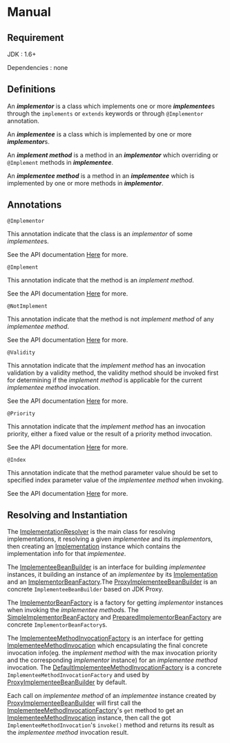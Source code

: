 # Manual

## Requirement
JDK : 1.6+

Dependencies : none

## Definitions
An <b><i>implementor</i></b> is a class which implements one or more <b><i>implementee</i></b>s through the `implements` or `extends` keywords or through `@Implementor` annotation.

An <b><i>implementee</i></b> is a class which is implemented by one or more <b><i>implementor</i></b>s.

An <b><i>implement method</i></b> is a method in an <b><i>implementor</i></b> which overriding or `@Implement` methods in <b><i>implementee</i></b>. 

An <b><i>implementee method</i></b> is a method in an <b><i>implementee</i></b> which is implemented by one or more methods in <b><i>implementor</i></b>. 

## Annotations
`@Implementor`

This annotation indicate that the class is an <i>implementor</i> of some <i>implementee</i>s.

See the API documentation [Here](apidocs/org/ximplementation/Implementor.html) for more.

`@Implement`

This annotation indicate that the method is an <i>implement method</i>.

See the API documentation [Here](apidocs/org/ximplementation/Implement.html) for more.

`@NotImplement`

This annotation indicate that the method is not <i>implement method</i> of any <i>implementee method</i>.

See the API documentation [Here](apidocs/org/ximplementation/NotImplement.html) for more.

`@Validity`

This annotation indicate that the <i>implement method</i> has an invocation validation by a validity method, the validity method should be invoked first for determining if the <i>implement method</i> is applicable for the current <i>implementee method</i> invocation.

See the API documentation [Here](apidocs/org/ximplementation/Validity.html) for more.

`@Priority`

This annotation indicate that the <i>implement method</i> has an invocation priority, either a fixed value or the result of a priority method invocation.

See the API documentation [Here](apidocs/org/ximplementation/Priority.html) for more.

`@Index`

This annotation indicate that the method parameter value should be set to specified index parameter value of the <i>implementee method</i> when invoking.

See the API documentation [Here](apidocs/org/ximplementation/Index.html) for more.

## Resolving and Instantiation
The [ImplementationResolver](apidocs/org/ximplementation/support/ImplementationResolver.html) is the main class for resolving implementations, it resolving a given <i>implementee</i> and its <i>implementor</i>s, then creating an [Implementation](apidocs/org/ximplementation/support/Implementation.html) instance which contains the implementation info for that <i>implementee</i>.

The [ImplementeeBeanBuilder](apidocs/org/ximplementation/support/ImplementeeBeanBuilder.html) is an interface for building <i>implementee</i> instances, it building an instance of an  <i>implementee</i> by its [Implementation](apidocs/org/ximplementation/support/Implementation.html) and an [ImplementorBeanFactory](apidocs/org/ximplementation/support/ImplementorBeanFactory.html).The [ProxyImplementeeBeanBuilder](apidocs/org/ximplementation/support/ProxyImplementeeBeanBuilder.html) is an concrete `ImplementeeBeanBuilder` based on JDK Proxy.

The [ImplementorBeanFactory](apidocs/org/ximplementation/support/ImplementorBeanFactory.html) is a factory for getting  <i>implementor</i> instances when invoking the <i>implementee method</i>s. The [SimpleImplementorBeanFactory](apidocs/org/ximplementation/support/SimpleImplementorBeanFactory.html) and [PreparedImplementorBeanFactory](apidocs/org/ximplementation/support/PreparedImplementorBeanFactory.html) are concrete `ImplementorBeanFactory`s.

The [ImplementeeMethodInvocationFactory](apidocs/org/ximplementation/support/ImplementeeMethodInvocationFactory.html) is an interface for getting [ImplementeeMethodInvocation](apidocs/org/ximplementation/support/ImplementeeMethodInvocation.html) which encapsulating the final concrete invocation info(eg. the <i>implement method</i> with the max invocation priority and the corresponding <i>implementor</i> instance) for an <i>implementee method</i> invocation. The [DefaultImplementeeMethodInvocationFactory](apidocs/org/ximplementation/support/DefaultImplementeeMethodInvocationFactory.html) is a concrete `ImplementeeMethodInvocationFactory` and used by [ProxyImplementeeBeanBuilder](apidocs/org/ximplementation/support/ProxyImplementeeBeanBuilder.html) by default.

Each call on <i>implementee method</i> of an <i>implementee</i> instance created by [ProxyImplementeeBeanBuilder](apidocs/org/ximplementation/support/ProxyImplementeeBeanBuilder.html) will first call the [ImplementeeMethodInvocationFactory](apidocs/org/ximplementation/support/ImplementeeMethodInvocationFactory.html)'s `get` method to get an [ImplementeeMethodInvocation](apidocs/org/ximplementation/support/ImplementeeMethodInvocation.html) instance, then call the got `ImplementeeMethodInvocation`'s `invoke()` method and returns its result as the <i>implementee method</i> invocation result.